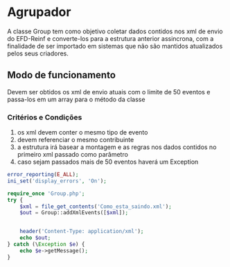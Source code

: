 # Agrupador

A classe Group tem como objetivo coletar dados contidos nos xml de envio do EFD-Reinf e converte-los para a estrutura anterior assincrona, com a finalidade de ser importado em sistemas que não são mantidos atualizados pelos seus criadores.


## Modo de funcionamento

Devem ser obtidos os xml de envio atuais com o limite de 50 eventos e passa-los em um array para o método da classe

### Critérios e Condições

1. os xml devem conter o mesmo tipo de evento
2. devem referenciar o mesmo contribuinte
3. a estrutura irá basear a montagem e as regras nos dados contidos no primeiro xml passado como parâmetro 
4. caso sejam passados mais de 50 eventos haverá um Exception


```php
error_reporting(E_ALL);
ini_set('display_errors', 'On');

require_once 'Group.php';
try {
    $xml = file_get_contents('Como_esta_saindo.xml');
    $out = Group::addXmlEvents([$xml]);


    header('Content-Type: application/xml');
    echo $out;
} catch (\Exception $e) {
    echo $e->getMessage();
}
```
